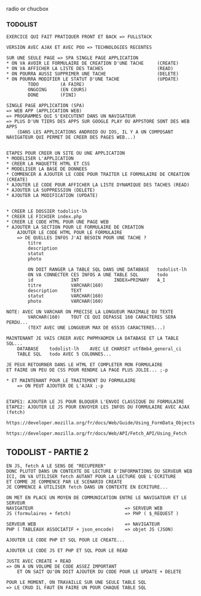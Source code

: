 radio   or chucbox

### TODOLIST

    EXERCICE QUI FAIT PRATIQUER FRONT ET BACK => FULLSTACK

    VERSION AVEC AJAX ET AVEC POO => TECHNOLOGIES RECENTES

    SUR UNE SEULE PAGE => SPA SINGLE PAGE APPLICATION
    * ON VA AVOIR LE FORMULAIRE DE CREATION D'UNE TACHE     (CREATE)
    * ON VA AFFICHER LA LISTE DES TACHES                    (READ)
    * ON POURRA AUSSI SUPPRIMER UNE TACHE                   (DELETE)
    * ON POURRA MODIFIER LE STATUT D'UNE TACHE              (UPDATE)
            TODO        (A FAIRE)
            ONGOING     (EN COURS)
            DONE        (FINI)

    SINGLE PAGE APPLICATION (SPA)
    => WEB APP (APPLICATION WEB)
    => PROGRAMMES QUI S'EXECUTENT DANS UN NAVIGATEUR
    => PLUS D'UN TIERS DES APPS SUR GOOGLE PLAY OU APPSTORE SONT DES WEB APPS
        (DANS LES APPLICATIONS ANDROID OU IOS, IL Y A UN COMPOSANT NAVIGATEUR QUI PERMET DE CREER DES PAGES WEB...)


    ETAPES POUR CREER UN SITE OU UNE APPLICATION
    * MODELISER L'APPLICATION
    * CREER LA MAQUETTE HTML ET CSS
    * MODELISER LA BASE DE DONNEES
    * COMMENCER A AJOUTER LE CODE POUR TRAITER LE FORMULAIRE DE CREATION (CREATE)
    * AJOUTER LE CODE POUR AFFICHER LA LISTE DYNAMIQUE DES TACHES (READ)
    * AJOUTER LA SUPPRESSION (DELETE)
    * AJOUTER LA MODIFICATION (UPDATE)


    * CREER LE DOSSIER todolist-lh
    * CREER LE FICHIER index.php
    * CREER LE CODE HTML POUR UNE PAGE WEB 
    * AJOUTER LA SECTION POUR LE FORMULAIRE DE CREATION
        AJOUTER LE CODE HTML POUR LE FORMULAIRE
        => DE QUELLES INFOS J'AI BESOIN POUR UNE TACHE ?
            titre
            description
            statut
            photo

            ON DOIT RANGER LA TABLE SQL DANS UNE DATABASE   todolist-lh
            ON VA CONNECTER CES INFOS A UNE TABLE SQL       todo
            id              INT             INDEX=PRIMARY   A_I
            titre           VARCHAR(160)
            description     TEXT
            statut          VARCHAR(160)
            photo           VARCHAR(160)

    NOTE: AVEC UN VARCHAR ON PRECISE LA LONGUEUR MAXIMALE DU TEXTE
            VARCHAR(160)    TOUT CE QUI DEPASSE 160 CARACTERES SERA PERDU...
            (TEXT AVEC UNE LONGUEUR MAX DE 65535 CARACTERES...)

    MAINTENANT JE VAIS CREER AVEC PHPMYADMIN LA DATABASE ET LA TABLE SQL...
        DATABASE    todolist-lh    AVEC LE CHARSET utf8mb4_general_ci
        TABLE SQL   todo AVEC 5 COLONNES...

    JE PEUX RETOURNER DANS LE HTML ET COMPLETER MON FORMULAIRE
    ET FAIRE UN PEU DE CSS POUR RENDRE LA PAGE PLUS JOLIE... ;-p

    * ET MAINTENANT POUR LE TRAITEMENT DU FORMULAIRE
        => ON PEUT AJOUTER DE L'AJAX ;-p


    ETAPE1: AJOUTER LE JS POUR BLOQUER L'ENVOI CLASSIQUE DU FORMULAIRE
    ETAPE2: AJOUTER LE JS POUR ENVOYER LES INFOS DU FORMULAIRE AVEC AJAX (fetch)

    https://developer.mozilla.org/fr/docs/Web/Guide/Using_FormData_Objects

    https://developer.mozilla.org/fr/docs/Web/API/Fetch_API/Using_Fetch

## TODOLIST - PARTIE 2

    EN JS, fetch A LE SENS DE "RECUPERER" 
    DONC PLUTOT DANS UN CONTEXTE DE LECTURE D'INFORMATIONS DU SERVEUR WEB
    ICI, ON VA UTILISER fetch AUTANT POUR LA LECTURE QUE L'ECRITURE
    ET COMME JE COMMENCE PAR LE SCENARIO CREATE
    JE COMMENCE A UTILISER fetch DANS UN CONTEXTE EN ECRITURE...

    ON MET EN PLACE UN MOYEN DE COMMUNICATION ENTRE LE NAVIGATEUR ET LE SERVEUR
    NAVIGATEUR                                  => SERVEUR WEB
    JS (formulaires + fetch)                    => PHP ( $_REQUEST )

    SERVEUR WEB                                 => NAVIGATEUR
    PHP ( TABLEAUX ASSOCIATIF + json_encode)    => objet JS (JSON)

    AJOUTER LE CODE PHP ET SQL POUR LE CREATE...

    AJOUTER LE CODE JS ET PHP ET SQL POUR LE READ

    JUSTE AVEC CREATE + READ
    => ON A UN VOLUME DE CODE ASSEZ IMPORTANT
        ET ON SAIT QU'ON DOIT AJOUTER DU CODE POUR LE UPDATE + DELETE

    POUR LE MOMENT, ON TRAVAILLE SUR UNE SEULE TABLE SQL
    => LE CRUD IL FAUT EN FAIRE UN POUR CHAQUE TABLE SQL
    
